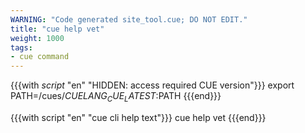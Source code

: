 ```yaml
---
WARNING: "Code generated site_tool.cue; DO NOT EDIT."
title: "cue help vet"
weight: 1000
tags:
- cue command
---
```

{{{with _script_ "en" "HIDDEN: access required CUE version"}}}
export PATH=/cues/$CUELANG_CUE_LATEST:$PATH
{{{end}}}

{{{with script "en" "cue cli help text"}}}
cue help vet
{{{end}}}
